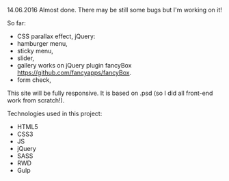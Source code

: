 14.06.2016
Almost done. There may be still some bugs but I'm working on it!


So far:
 - CSS parallax effect,
 jQuery:
 - hamburger menu,
 - sticky menu,
 - slider,
 - gallery works on jQuery plugin fancyBox https://github.com/fancyapps/fancyBox.
 - form check,



This site will be fully responsive. It is based on .psd (so I did all front-end work from scratch!).

Technologies used in this project:
- HTML5
- CSS3
- JS
- jQuery
- SASS
- RWD
- Gulp
